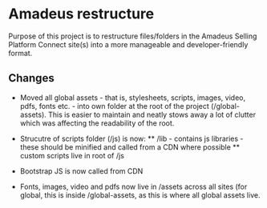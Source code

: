 # Amadeus restructure

Purpose of this project is to restructure files/folders in the Amadeus Selling Platform Connect site(s) into a more manageable and developer-friendly format.

## Changes

* Moved all global assets - that is, stylesheets, scripts, images, video, pdfs, fonts etc. - into own folder at the root of the project (/global-assets). This is easier to maintain and neatly stows away a lot of clutter which was affecting the readability of the root.
* Strucutre of scripts folder (/js) is now:
** /lib - contains js libraries - these should be minified and called from a CDN where possible
** custom scripts live in root of /js

* Bootstrap JS is now called from CDN
* Fonts, images, video and pdfs now live in /assets across all sites (for global, this is inside /global-assets, as this is where all global assets live.

